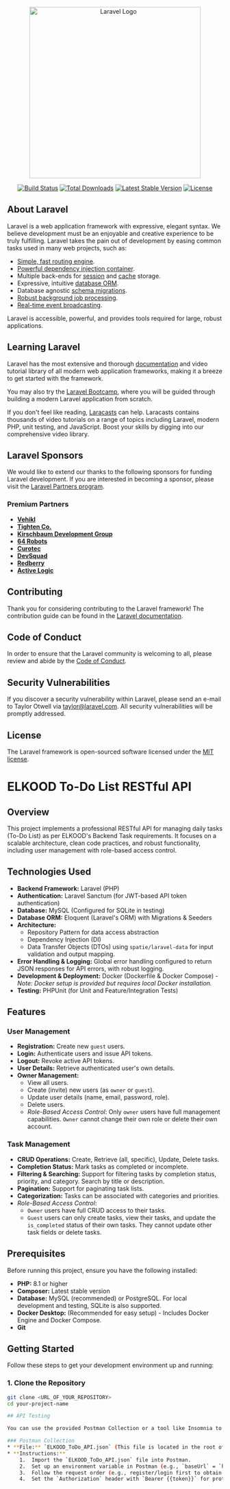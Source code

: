 <p align="center"><a href="https://laravel.com" target="_blank"><img src="https://raw.githubusercontent.com/laravel/art/master/logo-lockup/5%20SVG/2%20CMYK/1%20Full%20Color/laravel-logolockup-cmyk-red.svg" width="400" alt="Laravel Logo"></a></p>

<p align="center">
<a href="https://github.com/laravel/framework/actions"><img src="https://github.com/laravel/framework/workflows/tests/badge.svg" alt="Build Status"></a>
<a href="https://packagist.org/packages/laravel/framework"><img src="https://img.shields.io/packagist/dt/laravel/framework" alt="Total Downloads"></a>
<a href="https://packagist.org/packages/laravel/framework"><img src="https://img.shields.io/packagist/v/laravel/framework" alt="Latest Stable Version"></a>
<a href="https://packagist.org/packages/laravel/framework"><img src="https://img.shields.io/packagist/l/laravel/framework" alt="License"></a>
</p>

## About Laravel

Laravel is a web application framework with expressive, elegant syntax. We believe development must be an enjoyable and creative experience to be truly fulfilling. Laravel takes the pain out of development by easing common tasks used in many web projects, such as:

- [Simple, fast routing engine](https://laravel.com/docs/routing).
- [Powerful dependency injection container](https://laravel.com/docs/container).
- Multiple back-ends for [session](https://laravel.com/docs/session) and [cache](https://laravel.com/docs/cache) storage.
- Expressive, intuitive [database ORM](https://laravel.com/docs/eloquent).
- Database agnostic [schema migrations](https://laravel.com/docs/migrations).
- [Robust background job processing](https://laravel.com/docs/queues).
- [Real-time event broadcasting](https://laravel.com/docs/broadcasting).

Laravel is accessible, powerful, and provides tools required for large, robust applications.

## Learning Laravel

Laravel has the most extensive and thorough [documentation](https://laravel.com/docs) and video tutorial library of all modern web application frameworks, making it a breeze to get started with the framework.

You may also try the [Laravel Bootcamp](https://bootcamp.laravel.com), where you will be guided through building a modern Laravel application from scratch.

If you don't feel like reading, [Laracasts](https://laracasts.com) can help. Laracasts contains thousands of video tutorials on a range of topics including Laravel, modern PHP, unit testing, and JavaScript. Boost your skills by digging into our comprehensive video library.

## Laravel Sponsors

We would like to extend our thanks to the following sponsors for funding Laravel development. If you are interested in becoming a sponsor, please visit the [Laravel Partners program](https://partners.laravel.com).

### Premium Partners

- **[Vehikl](https://vehikl.com)**
- **[Tighten Co.](https://tighten.co)**
- **[Kirschbaum Development Group](https://kirschbaumdevelopment.com)**
- **[64 Robots](https://64robots.com)**
- **[Curotec](https://www.curotec.com/services/technologies/laravel)**
- **[DevSquad](https://devsquad.com/hire-laravel-developers)**
- **[Redberry](https://redberry.international/laravel-development)**
- **[Active Logic](https://activelogic.com)**

## Contributing

Thank you for considering contributing to the Laravel framework! The contribution guide can be found in the [Laravel documentation](https://laravel.com/docs/contributions).

## Code of Conduct

In order to ensure that the Laravel community is welcoming to all, please review and abide by the [Code of Conduct](https://laravel.com/docs/contributions#code-of-conduct).

## Security Vulnerabilities

If you discover a security vulnerability within Laravel, please send an e-mail to Taylor Otwell via [taylor@laravel.com](mailto:taylor@laravel.com). All security vulnerabilities will be promptly addressed.

## License

The Laravel framework is open-sourced software licensed under the [MIT license](https://opensource.org/licenses/MIT).

# ELKOOD To-Do List RESTful API

## Overview

This project implements a professional RESTful API for managing daily tasks (To-Do List) as per ELKOOD's Backend Task requirements. It focuses on a scalable architecture, clean code practices, and robust functionality, including user management with role-based access control.

## Technologies Used

* **Backend Framework:** Laravel (PHP)
* **Authentication:** Laravel Sanctum (for JWT-based API token authentication)
* **Database:** MySQL (Configured for SQLite in testing)
* **Database ORM:** Eloquent (Laravel's ORM) with Migrations & Seeders
* **Architecture:**
    * Repository Pattern for data access abstraction
    * Dependency Injection (DI)
    * Data Transfer Objects (DTOs) using `spatie/laravel-data` for input validation and output mapping.
* **Error Handling & Logging:** Global error handling configured to return JSON responses for API errors, with robust logging.
* **Development & Deployment:** Docker (Dockerfile & Docker Compose) - *Note: Docker setup is provided but requires local Docker installation.*
* **Testing:** PHPUnit (for Unit and Feature/Integration Tests)

## Features

### User Management
* **Registration:** Create new `guest` users.
* **Login:** Authenticate users and issue API tokens.
* **Logout:** Revoke active API tokens.
* **User Details:** Retrieve authenticated user's own details.
* **Owner Management:**
    * View all users.
    * Create (invite) new users (as `owner` or `guest`).
    * Update user details (name, email, password, role).
    * Delete users.
    * *Role-Based Access Control*: Only `owner` users have full management capabilities. `Owner` cannot change their own role or delete their own account.

### Task Management
* **CRUD Operations:** Create, Retrieve (all, specific), Update, Delete tasks.
* **Completion Status:** Mark tasks as completed or incomplete.
* **Filtering & Searching:** Support for filtering tasks by completion status, priority, and category. Search by title or description.
* **Pagination:** Support for paginating task lists.
* **Categorization:** Tasks can be associated with categories and priorities.
* *Role-Based Access Control*:
    * `Owner` users have full CRUD access to their tasks.
    * `Guest` users can only create tasks, view their tasks, and update the `is_completed` status of their own tasks. They cannot update other task fields or delete tasks.

## Prerequisites

Before running this project, ensure you have the following installed:

* **PHP:** 8.1 or higher
* **Composer:** Latest stable version
* **Database:** MySQL (recommended) or PostgreSQL. For local development and testing, SQLite is also supported.
* **Docker Desktop:** (Recommended for easy setup) - Includes Docker Engine and Docker Compose.
* **Git**

## Getting Started

Follow these steps to get your development environment up and running:

### 1. Clone the Repository

```bash
git clone <URL_OF_YOUR_REPOSITORY>
cd your-project-name

## API Testing

You can use the provided Postman Collection or a tool like Insomnia to test the API endpoints.

### Postman Collection
* **File:** `ELKOOD_ToDo_API.json` (This file is located in the root of the repository.)
* **Instructions:**
    1.  Import the `ELKOOD_ToDo_API.json` file into Postman.
    2.  Set up an environment variable in Postman (e.g., `baseUrl` = `http://localhost:8000/api`).
    3.  Follow the request order (e.g., register/login first to obtain a `Bearer Token`).
    4.  Set the `Authorization` header with `Bearer {{token}}` for protected routes.